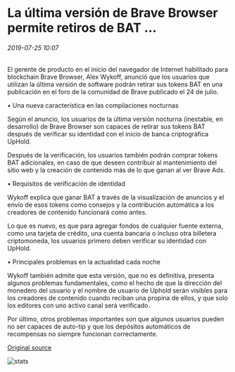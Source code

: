 #  La última versión de Brave Browser permite retiros de BAT ...

###### 2019-07-25 10:07

El gerente de producto en el inicio del navegador de Internet habilitado para blockchain Brave Browser, Alex Wykoff, anunció que los usuarios que utilizan la última versión de software podrán retirar sus tokens BAT en una publicación en el foro de la comunidad de Brave publicado el 24 de julio.

• Una nueva característica en las compilaciones nocturnas

Según el anuncio, los usuarios de la última versión nocturna (inestable, en desarrollo) de Brave Browser son capaces de retirar sus tokens BAT después de verificar su identidad con el inicio de banca criptográfica UpHold.

Después de la verificación, los usuarios también podrán comprar tokens BAT adicionales, en caso de que deseen contribuir al mantenimiento del sitio web y la creación de contenido más de lo que ganan al ver Brave Ads.

• Requisitos de verificación de identidad

Wykoff explica que ganar BAT a través de la visualización de anuncios y el envío de esos tokens como consejos y la contribución automática a los creadores de contenido funcionará como antes.

Lo que es nuevo, es que para agregar fondos de cualquier fuente externa, como una tarjeta de crédito, una cuenta bancaria o incluso otra billetera criptomoneda, los usuarios primero deben verificar su identidad con UpHold.

• Principales problemas en la actualidad cada noche

Wykoff también admite que esta versión, que no es definitiva, presenta algunos problemas fundamentales, como el hecho de que la dirección del monedero del usuario y el nombre de usuario de Uphold serán visibles para los creadores de contenido cuando reciban una propina de ellos, y que solo los editores con uno activo canal será verificado.

Por último, otros problemas importantes son que algunos usuarios pueden no ser capaces de auto-tip y que los depósitos automáticos de recompensas no siempre funcionan correctamente.

[Original source](https://cointelegraph.com/news/latest-version-of-brave-browser-allows-for-bat-withdrawals)

![stats](https://c.statcounter.com/11760860/0/a89fa40b/1/ "stats")